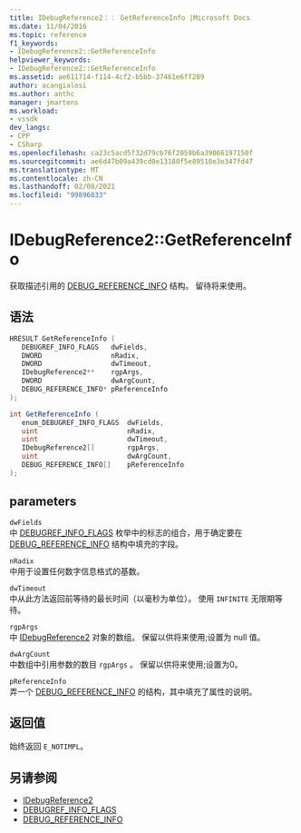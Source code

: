 ```yaml
---
title: IDebugReference2：： GetReferenceInfo |Microsoft Docs
ms.date: 11/04/2016
ms.topic: reference
f1_keywords:
- IDebugReference2::GetReferenceInfo
helpviewer_keywords:
- IDebugReference2::GetReferenceInfo
ms.assetid: ae611714-f114-4cf2-b5bb-37461e6ff289
author: acangialosi
ms.author: anthc
manager: jmartens
ms.workload:
- vssdk
dev_langs:
- CPP
- CSharp
ms.openlocfilehash: ca23c5acd5f32d79cb76f2059b6a39066197150f
ms.sourcegitcommit: ae6d47b09a439cd0e13180f5e89510e3e347fd47
ms.translationtype: MT
ms.contentlocale: zh-CN
ms.lasthandoff: 02/08/2021
ms.locfileid: "99896033"
---
```

# <a name="idebugreference2getreferenceinfo"></a>IDebugReference2::GetReferenceInfo
获取描述引用的 [DEBUG_REFERENCE_INFO](../../../extensibility/debugger/reference/debug-reference-info.md) 结构。 留待将来使用。

## <a name="syntax"></a>语法

```cpp
HRESULT GetReferenceInfo ( 
   DEBUGREF_INFO_FLAGS   dwFields,
   DWORD                 nRadix,
   DWORD                 dwTimeout,
   IDebugReference2**    rgpArgs,
   DWORD                 dwArgCount,
   DEBUG_REFERENCE_INFO* pReferenceInfo
);
```

```csharp
int GetReferenceInfo ( 
   enum_DEBUGREF_INFO_FLAGS  dwFields,
   uint                      nRadix,
   uint                      dwTimeout,
   IDebugReference2[]        rgpArgs,
   uint                      dwArgCount,
   DEBUG_REFERENCE_INFO[]    pReferenceInfo
);
```

## <a name="parameters"></a>parameters
`dwFields`\
中 [DEBUGREF_INFO_FLAGS](../../../extensibility/debugger/reference/debugref-info-flags.md) 枚举中的标志的组合，用于确定要在 [DEBUG_REFERENCE_INFO](../../../extensibility/debugger/reference/debug-reference-info.md) 结构中填充的字段。

`nRadix`\
中用于设置任何数字信息格式的基数。

`dwTimeout`\
中从此方法返回前等待的最长时间（以毫秒为单位）。 使用 `INFINITE` 无限期等待。

`rgpArgs`\
中 [IDebugReference2](../../../extensibility/debugger/reference/idebugreference2.md) 对象的数组。 保留以供将来使用;设置为 null 值。

`dwArgCount`\
中数组中引用参数的数目 `rgpArgs` 。 保留以供将来使用;设置为0。

`pReferenceInfo`\
弄一个 [DEBUG_REFERENCE_INFO](../../../extensibility/debugger/reference/debug-reference-info.md) 的结构，其中填充了属性的说明。

## <a name="return-value"></a>返回值
 始终返回 `E_NOTIMPL`。

## <a name="see-also"></a>另请参阅
- [IDebugReference2](../../../extensibility/debugger/reference/idebugreference2.md)
- [DEBUGREF_INFO_FLAGS](../../../extensibility/debugger/reference/debugref-info-flags.md)
- [DEBUG_REFERENCE_INFO](../../../extensibility/debugger/reference/debug-reference-info.md)
